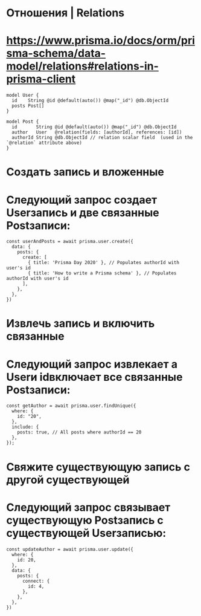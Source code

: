 # Отношения | Relations
# https://www.prisma.io/docs/orm/prisma-schema/data-model/relations#relations-in-prisma-client

```prisma
model User {
  id    String @id @default(auto()) @map("_id") @db.ObjectId
  posts Post[]
}

model Post {
  id       String @id @default(auto()) @map("_id") @db.ObjectId
  author   User   @relation(fields: [authorId], references: [id])
  authorId String @db.ObjectId // relation scalar field  (used in the `@relation` attribute above)
}
```

# Создать запись и вложенные
# Следующий запрос создает Userзапись и две связанные Postзаписи:
```tsx
const userAndPosts = await prisma.user.create({
  data: {
    posts: {
      create: [
        { title: 'Prisma Day 2020' }, // Populates authorId with user's id
        { title: 'How to write a Prisma schema' }, // Populates authorId with user's id
      ],
    },
  },
})
```

# Извлечь запись и включить связанные
# Следующий запрос извлекает a Userи idвключает все связанные Postзаписи:
```tsx
const getAuthor = await prisma.user.findUnique({
  where: {
    id: "20",
  },
  include: {
    posts: true, // All posts where authorId == 20
  },
});
```

# Свяжите существующую запись с другой существующей
# Следующий запрос связывает существующую Postзапись с существующей Userзаписью:
```tsx
const updateAuthor = await prisma.user.update({
  where: {
    id: 20,
  },
  data: {
    posts: {
      connect: {
        id: 4,
      },
    },
  },
})
```


